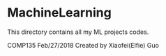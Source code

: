 # MachineLearning
This directory contains all my ML projects codes.

COMP135  Feb/27/2018
Created by Xiaofei(Elfie) Guo
